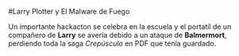 #Larry Plotter y El Malware de Fuego

Un importante hackacton se celebra en la escuela y el portatil de un compañero de **Larry**
se avería debido a un ataque de **Balmermort**, perdiendo toda la saga *Crepúsculo*
en PDF que tenía guardado.
